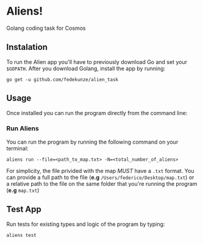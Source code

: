# Aliens!

Golang coding task for Cosmos

## Instalation

To run the Alien app you'll have to previously download Go and set your `$GOPATH`.
After you download Golang, install the app by running:

```
go get -u github.com/fedekunze/alien_task
```

## Usage

Once installed you can run the program directly from the command line:

### Run Aliens

You can run the program by running the following command on your terminal:

```
aliens run --file=<path_to_map.txt> -N=<total_number_of_aliens>
```

For simplicity, the file privided with the map *MUST* have a `.txt` format.
You can provide a full path to the file (__e.g__ `/Users/federico/Desktop/map.txt`) or a relative path to the file on the same folder that you're running the program (__e.g__ `map.txt`)

## Test App

Run tests for existing types and logic of the program by typing:

```
aliens test
```
